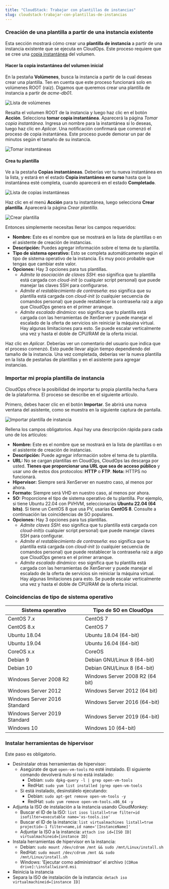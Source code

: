 ```yaml
---
title: "CloudStack: Trabajar con plantillas de instancias"
slug: cloudstack-trabajar-con-plantillas-de-instancias
---
```



### Creación de una plantilla a partir de una instancia existente

Esta sección mostrará cómo crear una **plantilla de instancia** a partir de una instancia existente que se ejecuta en CloudOps. Este proceso requiere que se cree una [copia instantánea](working-with-snapshots.md) del volumen.

#### Hacer la copia instantánea del volumen inicial

En la pestaña **Volúmenes**, busca la instancia a partir de la cual deseas crear una plantilla. Ten en cuenta que este proceso funcionará solo en volúmenes ROOT (raíz). Digamos que queremos crear una plantilla de instancia a partir de *acme-db01*.

![Lista de volúmenes](/assets/working-with-instance-templates-en-1.png)

Resalta el volumen ROOT de la instancia y luego haz clic en el botón **Acción**. Selecciona **tomar copia instantánea**. Aparecerá la página *Tomar copia instantánea*. Ingresa un nombre para la instantánea si lo deseas, luego haz clic en *Aplicar*. Una notificación confirmará que comenzó el proceso de copia instantánea. Este proceso puede demorar un par de minutos según el tamaño de su instancia.

![Tomar instantáneas](/assets/working-with-instance-templates-en-2.png)

#### Crea tu plantilla

Ve a la pestaña **Copias instantáneas**. Deberías ver tu nueva instantánea en la lista, y estará en el estado **Copia instantánea en curso** hasta que la instantánea esté completa, cuando aparecerá en el estado **Completado**.

![Lista de copias instantáneas](/assets/working-with-instance-templates-en-4.png)

Haz clic en el menú **Acción** para tu instantánea, luego selecciona **Crear plantilla**. Aparecerá la página *Crear plantilla*.

![Crear plantilla](/assets/working-with-instance-templates-en-5.png)

Entonces simplemente necesitas llenar los campos requeridos:

- **Nombre:** Este es el nombre que se mostrará en la lista de plantillas o en el asistente de creación de instancias.
- **Descripción:** Puedes agregar información sobre el tema de tu plantilla.
- **Tipo de sistema operativo:** Esto se completa automáticamente según el tipo de sistema operativo de la instancia. Es muy poco probable que tengas que cambiar este valor.
- **Opciones:** Hay 3 opciones para tus plantillas.
    - *Admite la asociación de claves SSH*: eso significa que tu plantilla está cargada con *cloud-init* (o cualquier script personal) que puede manejar las claves SSH para configurarse.
    - *Admite el restablecimiento de contraseña*: eso significa que su plantilla está cargada con *cloud-init* (o cualquier secuencia de comandos personal) que puede restablecer la contraseña raíz a algo que CloudOps genera en el primer arranque.
    - *Admite escalado dinámico*: eso significa que tu plantilla está cargada con las herramientas de XenServer y puede manejar el escalado de la oferta de servicios sin reiniciar la máquina virtual. Hay algunas limitaciones para esto. Se puede escalar verticalmente una vez y hasta el doble de CPU/RAM de la oferta inicial.

Haz clic en *Aplicar*. Deberías ver un comentario del usuario que indica que el proceso comenzó. Esto puede llevar algún tiempo dependiendo del tamaño de la instancia. Una vez completada, deberías ver la nueva plantilla en la lista de pestañas de plantillas y en el asistente para agregar instancias.

### Importar mi propia plantilla de instancia

CloudOps ofrece la posibilidad de importar tu propia plantilla hecha fuera de la plataforma. El proceso se describe en el siguiente artículo.

Primero, debes hacer clic en el botón **Importar**. Se abrirá una nueva ventana del asistente, como se muestra en la siguiente captura de pantalla.

![Importar plantilla de instancia](/assets/working-with-instance-templates-en-6.png)

Rellena los campos obligatorios. Aquí hay una descripción rápida para cada uno de los artículos:

- **Nombre:** Este es el nombre que se mostrará en la lista de plantillas o en el asistente de creación de instancias.
- **Descripción:** Puede agregar información sobre el tema de tu plantilla.
- **URL:** No se cargan plantillas en CloudOps, CloudOps las descarga por usted. **Tienes que proporcionar una URL que sea de acceso público** y usar uno de estos dos protocolos: **HTTP** o **FTP**. **Nota:** HTTPS no funcionará.
- **Hipervisor:** Siempre será XenServer en nuestro caso, al menos por ahora.
- **Formato:** Siempre será VHD en nuestro caso, al menos por ahora.
- **SO:** Proporcione el tipo de sistema operativo de tu plantilla. Por ejemplo, si tiene Ubuntu 22.04 con PVHVM, seleccionarías **Ubuntu 22.04 (64 bits)**. Si tiene un CentOS 8 que usa PV, usarías **CentOS 8**. Consulte a continuación las coincidencias de SO populares.
- **Opciones:** Hay 3 opciones para tus plantillas.
    - *Admite claves SSH*: eso significa que tu plantilla está cargada con *cloud-init*(o cualquier script personal) que puede manejar claves SSH para configurar.
    - *Admite el restablecimiento de contraseña*: eso significa que tu plantilla está cargada con *cloud-init* (o cualquier secuencia de comandos personal) que puede restablecer la contraseña raíz a algo que CloudOps genera en el primer arranque.
    - *Admite escalado dinámico*: eso significa que tu plantilla está cargada con las herramientas de XenServer y puede manejar el escalado de la oferta de servicios sin reiniciar la máquina virtual. Hay algunas limitaciones para esto. Se puede escalar verticalmente una vez y hasta el doble de CPU/RAM de la oferta inicial.

### Coincidencias de tipo de sistema operativo

| Sistema operativo | Tipo de SO en CloudOps |
| --- | --- |
| CentOS 7.x | CentOS 7 |
| CentOS 8.x | CentOS 7 |
| Ubuntu 18.04 | Ubuntu 18.04 (64-bit) |
| Ubuntu 19.04 | Ubuntu 16.04 (64-bit) |
| CoreOS x.x | CoreOS
| Debian 9 | Debian GNU/Linux 8 (64-bit) |
| Debian 10 | Debian GNU/Linux 8 (64-bit) |
| Windows Server 2008 R2 | Windows Server 2008 R2 (64 bit) |
| Windows Server 2012 | Windows Server 2012 (64 bit) |
| Windows Server 2016 Standard | Windows Server 2016 (64-bit) |
| Windows Server 2019 Standard | Windows Server 2019 (64-bit) |
| Windows 10 | Windows 10 (64-bit) |


### Instalar herramientas de hipervisor

Este paso es obligatorio.

- Desinstalar otras herramientas de hipervisor:
    - Asegúrate de que `open-vm-tools` no esté instalado. El siguiente comando devolverá nulo si no está instalado:
      - Debian: `sudo dpkg-query -l | grep open-vm-tools`
      - RedHat: `sudo yum list installed |grep open-vm-tools`
   - Si está instalado, desinstálelo ejecutando:
      - Debian: `sudo apt-get remove open-vm-tools -y`
      - RedHat: `sudo yum remove open-vm-tools.x86_64 -y`
- Adjunta la ISO de instalación a la instancia usando CloudMonkey:
   - Buscar el ID de la ISO: `list isos listall=true filter=id isofilter=executable name='xs-tools.iso'`
   - Buscar el ID de la instancia: `list virtualmachines listall=true projectid=-1 filter=name,id name='[InstanceName]'`
   - Adjuntar la ISO a la instancia: `attach iso id=[ISO ID] virtualmachineid=[instance ID]`
- Instala herramientas de hipervisor en la instancia:
   - Debian: `sudo mount /dev/cdrom /mnt && sudo /mnt/Linux/install.sh`
   - RedHat: `sudo mount /dev/cdrom /mnt && sudo /mnt/Linux/install.sh`
   - Windows: 'Ejecutar como administraor' el archivo `[CDRom drive]:\installwizard.msi`
- Reinicia la instancia
- Separa la ISO de instalación de la instancia: `detach iso virtualmachineid=[instance ID]`
